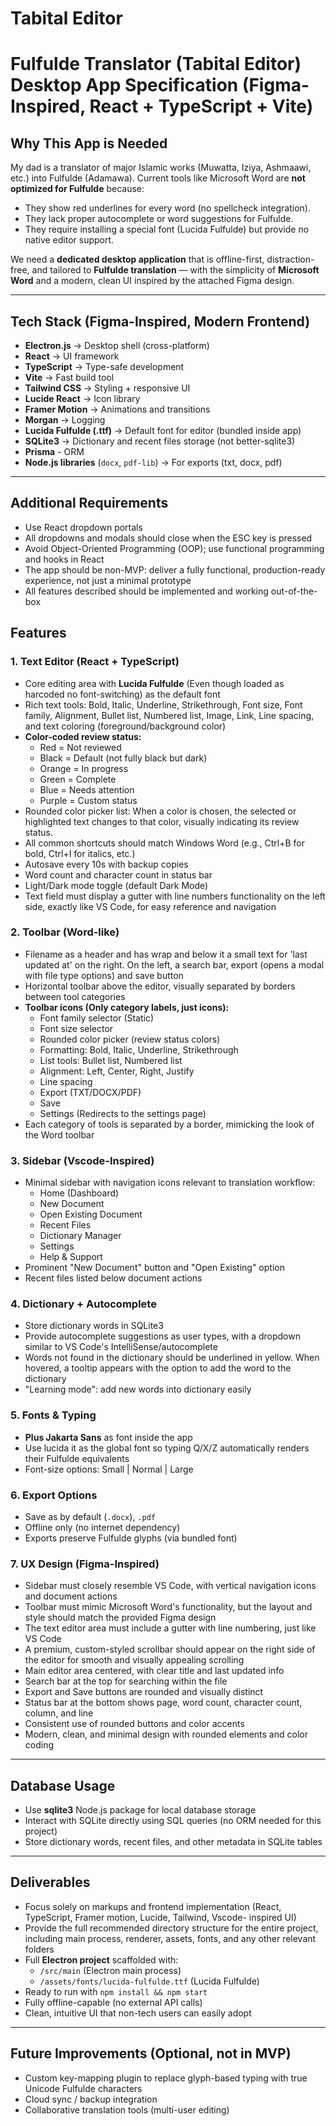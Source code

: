 # Tabital Editor

# Fulfulde Translator (Tabital Editor) Desktop App Specification (Figma-Inspired, React + TypeScript + Vite)

## Why This App is Needed

My dad is a translator of major Islamic works (Muwatta, Iziya, Ashmaawi, etc.) into Fulfulde (Adamawa).
Current tools like Microsoft Word are **not optimized for Fulfulde** because:

- They show red underlines for every word (no spellcheck integration).
- They lack proper autocomplete or word suggestions for Fulfulde.
- They require installing a special font (Lucida Fulfulde) but provide no native editor support.

We need a **dedicated desktop application** that is offline-first, distraction-free, and tailored to **Fulfulde translation** — with the simplicity of **Microsoft Word** and a modern, clean UI inspired by the attached Figma design.

---

## Tech Stack (Figma-Inspired, Modern Frontend)

- **Electron.js** → Desktop shell (cross-platform)
- **React** → UI framework
- **TypeScript** → Type-safe development
- **Vite** → Fast build tool
- **Tailwind CSS** → Styling + responsive UI
- **Lucide React** → Icon library
- **Framer Motion** → Animations and transitions
- **Morgan** → Logging
- **Lucida Fulfulde (.ttf)** → Default font for editor (bundled inside app)
- **SQLite3** → Dictionary and recent files storage (not better-sqlite3)
- **Prisma** - ORM
- **Node.js libraries** (`docx`, `pdf-lib`) → For exports (txt, docx, pdf)

---

## Additional Requirements

- Use React dropdown portals
- All dropdowns and modals should close when the ESC key is pressed
- Avoid Object-Oriented Programming (OOP); use functional programming and hooks in React
- The app should be non-MVP: deliver a fully functional, production-ready experience, not just a minimal prototype
- All features described should be implemented and working out-of-the-box

## Features

### 1. Text Editor (React + TypeScript)

- Core editing area with **Lucida Fulfulde** (Even though loaded as harcoded no font-switching) as the default font
- Rich text tools: Bold, Italic, Underline, Strikethrough, Font size, Font family, Alignment, Bullet list, Numbered list, Image, Link, Line spacing, and text coloring (foreground/background color)
- **Color-coded review status:**
  - Red = Not reviewed
  - Black = Default (not fully black but dark)
  - Orange = In progress
  - Green = Complete
  - Blue = Needs attention
  - Purple = Custom status
- Rounded color picker list: When a color is chosen, the selected or highlighted text changes to that color, visually indicating its review status.
- All common shortcuts should match Windows Word (e.g., Ctrl+B for bold, Ctrl+I for italics, etc.)
- Autosave every 10s with backup copies
- Word count and character count in status bar
- Light/Dark mode toggle (default Dark Mode)
- Text field must display a gutter with line numbers functionality on the left side, exactly like VS Code, for easy reference and navigation

### 2. Toolbar (Word-like)

- Filename as a header and has wrap and below it a small text for 'last updated at' on the right. On the left, a search bar, export (opens a modal with file type options) and save button
- Horizontal toolbar above the editor, visually separated by borders between tool categories
- **Toolbar icons (Only category labels, just icons):**
  - Font family selector (Static)
  - Font size selector
  - Rounded color picker (review status colors)
  - Formatting: Bold, Italic, Underline, Strikethrough
  - List tools: Bullet list, Numbered list
  - Alignment: Left, Center, Right, Justify
  - Line spacing
  - Export (TXT/DOCX/PDF)
  - Save
  - Settings (Redirects to the settings page)
- Each category of tools is separated by a border, mimicking the look of the Word toolbar

### 3. Sidebar (Vscode-Inspired)

- Minimal sidebar with navigation icons relevant to translation workflow:
  - Home (Dashboard)
  - New Document
  - Open Existing Document
  - Recent Files
  - Dictionary Manager
  - Settings
  - Help & Support
- Prominent "New Document" button and "Open Existing" option
- Recent files listed below document actions

### 4. Dictionary + Autocomplete

- Store dictionary words in SQLite3
- Provide autocomplete suggestions as user types, with a dropdown similar to VS Code's IntelliSense/autocomplete
- Words not found in the dictionary should be underlined in yellow. When hovered, a tooltip appears with the option to add the word to the dictionary
- "Learning mode": add new words into dictionary easily

### 5. Fonts & Typing

- **Plus Jakarta Sans** as font inside the app
- Use lucida it as the global font so typing Q/X/Z automatically renders their Fulfulde equivalents
- Font-size options: Small | Normal | Large

### 6. Export Options

- Save as by default (`.docx`), `.pdf`
- Offline only (no internet dependency)
- Exports preserve Fulfulde glyphs (via bundled font)

### 7. UX Design (Figma-Inspired)

- Sidebar must closely resemble VS Code, with vertical navigation icons and document actions
- Toolbar must mimic Microsoft Word's functionality, but the layout and style should match the provided Figma design
- The text editor area must include a gutter with line numbering, just like VS Code
- A premium, custom-styled scrollbar should appear on the right side of the editor for smooth and visually appealing scrolling
- Main editor area centered, with clear title and last updated info
- Search bar at the top for searching within the file
- Export and Save buttons are rounded and visually distinct
- Status bar at the bottom shows page, word count, character count, column, and line
- Consistent use of rounded buttons and color accents
- Modern, clean, and minimal design with rounded elements and color coding

---

## Database Usage

- Use **sqlite3** Node.js package for local database storage
- Interact with SQLite directly using SQL queries (no ORM needed for this project)
- Store dictionary words, recent files, and other metadata in SQLite tables

---

## Deliverables

- Focus solely on markups and frontend implementation (React, TypeScript, Framer motion, Lucide, Tailwind, Vscode- inspired UI)
- Provide the full recommended directory structure for the entire project, including main process, renderer, assets, fonts, and any other relevant folders
- Full **Electron project** scaffolded with:
  - `/src/main` (Electron main process)
  - `/assets/fonts/lucida-fulfulde.ttf` (Lucida Fulfulde)
- Ready to run with `npm install && npm start`
- Fully offline-capable (no external API calls)
- Clean, intuitive UI that non-tech users can easily adopt

---

## Future Improvements (Optional, not in MVP)

- Custom key-mapping plugin to replace glyph-based typing with true Unicode Fulfulde characters
- Cloud sync / backup integration
- Collaborative translation tools (multi-user editing)
